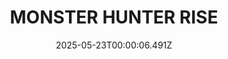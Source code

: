 ---
title: "MONSTER HUNTER RISE"
id: 1446780
date: 2025-05-23T00:00:06.491Z
link: games/steam/recent/monster-hunter-rise
image: http://media.steampowered.com/steamcommunity/public/images/apps/1446780/560dd364b52075b783424961a43c01f9b69fde15.jpg
playtime_2weeks: 2569
playtime_forever: 11117
playtime_windows_forever: 0
playtime_mac_forever: 0
playtime_linux_forever: 11117
playtime_deck_forever: 11117
---